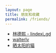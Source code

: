 ```yaml
---
layout: page
title: 朋友和收藏
permalink: /friends/
---
```


- [林德熙 - lindexi_gd](https://lindexi.gitee.io/)
- [walterlv ](https://walterlv.github.io/ ) 
- [晒太阳的猫](http://jasongrass.gitee.io/ ) 